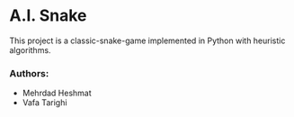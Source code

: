 # A.I. Snake

This project is a classic-snake-game implemented in Python with heuristic algorithms.

### Authors:

* Mehrdad Heshmat
* Vafa Tarighi
